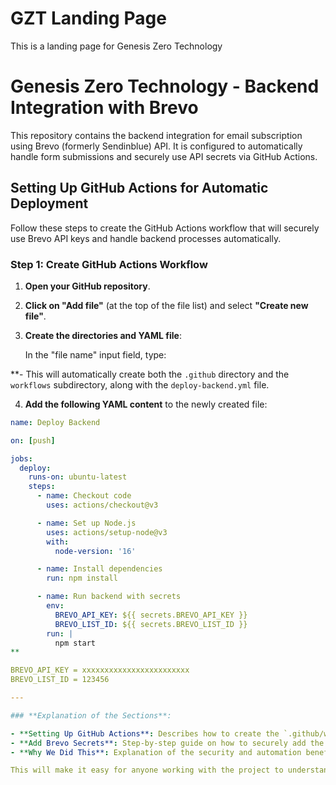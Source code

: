 # GZT Landing Page
This is a landing page for Genesis Zero Technology

# Genesis Zero Technology - Backend Integration with Brevo

This repository contains the backend integration for email subscription using Brevo (formerly Sendinblue) API. It is configured to automatically handle form submissions and securely use API secrets via GitHub Actions.

## **Setting Up GitHub Actions for Automatic Deployment**

Follow these steps to create the GitHub Actions workflow that will securely use Brevo API keys and handle backend processes automatically.

### Step 1: Create GitHub Actions Workflow

1. **Open your GitHub repository**.
   
2. **Click on "Add file"** (at the top of the file list) and select **"Create new file"**.

3. **Create the directories and YAML file**:
   
   In the "file name" input field, type:


**- This will automatically create both the `.github` directory and the `workflows` subdirectory, along with the `deploy-backend.yml` file.

4. **Add the following YAML content** to the newly created file:

```yaml
name: Deploy Backend

on: [push]

jobs:
  deploy:
    runs-on: ubuntu-latest
    steps:
      - name: Checkout code
        uses: actions/checkout@v3

      - name: Set up Node.js
        uses: actions/setup-node@v3
        with:
          node-version: '16'

      - name: Install dependencies
        run: npm install

      - name: Run backend with secrets
        env:
          BREVO_API_KEY: ${{ secrets.BREVO_API_KEY }}
          BREVO_LIST_ID: ${{ secrets.BREVO_LIST_ID }}
        run: |
          npm start
**

BREVO_API_KEY = xxxxxxxxxxxxxxxxxxxxxxxx
BREVO_LIST_ID = 123456

---

### **Explanation of the Sections**:

- **Setting Up GitHub Actions**: Describes how to create the `.github/workflows/deploy-backend.yml` file through the GitHub web interface.
- **Add Brevo Secrets**: Step-by-step guide on how to securely add the Brevo API key and List ID as secrets in GitHub.
- **Why We Did This**: Explanation of the security and automation benefits, ensuring your API keys are kept safe and the deployment process is automatic.

This will make it easy for anyone working with the project to understand how the integration is set up and why certain steps were taken. Let me know if you'd like to adjust or add any additional information!
